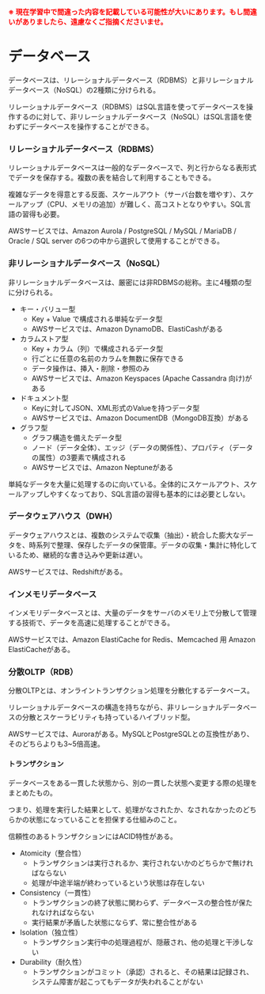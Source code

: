 <strong style="color: red; ">
※ 現在学習中で間違った内容を記載している可能性が大いにあります。もし間違いがありましたら、遠慮なくご指摘くださいませ。
</strong>

# データベース

データベースは、リレーショナルデータベース（RDBMS）と非リレーショナルデータベース（NoSQL）の2種類に分けられる。

リレーショナルデータベース（RDBMS）はSQL言語を使ってデータベースを操作するのに対して、非リレーショナルデータベース（NoSQL）はSQL言語を使わずにデータベースを操作することができる。

### リレーショナルデータベース（RDBMS）
リレーショナルデータベースは一般的なデータベースで、列と行からなる表形式でデータを保存する。複数の表を結合して利用することもできる。

複雑なデータを得意とする反面、スケールアウト（サーバ台数を増やす）、スケールアップ（CPU、メモリの追加）が難しく、高コストとなりやすい。SQL言語の習得も必要。

AWSサービスでは、Amazon Aurola / PostgreSQL / MySQL / MariaDB / Oracle / SQL server の6つの中から選択して使用することができる。

### 非リレーショナルデータベース（NoSQL）
非リレーショナルデータベースは、厳密には非RDBMSの総称。主に4種類の型に分けられる。

- キー・バリュー型
	- Key + Value で構成される単純なデータ型
	- AWSサービスでは、Amazon DynamoDB、ElastiCashがある
- カラムストア型
	- Key + カラム（列）で構成されるデータ型
	- 行ごとに任意の名前のカラムを無数に保存できる
	- データ操作は、挿入・削除・参照のみ
	- AWSサービスでは、Amazon Keyspaces (Apache Cassandra 向け)がある
- ドキュメント型
	- Keyに対してJSON、XML形式のValueを持つデータ型
	- AWSサービスでは、Amazon DocumentDB（MongoDB互換）がある
- グラフ型
	- グラフ構造を備えたデータ型
	- ノード（データ全体）、エッジ（データの関係性）、プロパティ（データの属性）の3要素で構成される
	- AWSサービスでは、Amazon Neptuneがある

単純なデータを大量に処理するのに向いている。全体的にスケールアウト、スケールアップしやすくなっており、SQL言語の習得も基本的には必要としない。

### データウェアハウス（DWH）
データウェアハウスとは、複数のシステムで収集（抽出）・統合した膨大なデータを、時系列で整理、保存したデータの保管庫。データの収集・集計に特化しているため、継続的な書き込みや更新は遅い。

AWSサービスでは、Redshiftがある。

### インメモリデータベース
インメモリデータベースとは、大量のデータをサーバのメモリ上で分散して管理する技術で、データを高速に処理することができる。

AWSサービスでは、Amazon ElastiCache for Redis、Memcached 用 Amazon ElastiCacheがある。

### 分散OLTP（RDB）
分散OLTPとは、オンライントランザクション処理を分散化するデータベース。

リレーショナルデータベースの構造を持ちながら、非リレーショナルデータベースの分散とスケーラビリティも持っているハイブリッド型。

AWSサービスでは、Auroraがある。MySQLとPostgreSQLとの互換性があり、そのどちらよりも3~5倍高速。

#### トランザクション
データベースをある一貫した状態から、別の一貫した状態へ変更する際の処理をまとめたもの。

つまり、処理を実行した結果として、処理がなされたか、なされなかったのどちらかの状態になっていることを担保する仕組みのこと。

信頼性のあるトランザクションにはACID特性がある。

- Atomicity（整合性）
	- トランザクションは実行されるか、実行されないかのどちらかで無ければならない
	- 処理が中途半端が終わっているという状態は存在しない
- Consistency（一貫性）
	- トランザクションの終了状態に関わらず、データベースの整合性が保たれなければならない
	- 実行結果が矛盾した状態にならず、常に整合性がある
- Isolation（独立性）
	- トランザクション実行中の処理過程が、隠蔽され、他の処理と干渉しない
- Durability（耐久性）
	- トランザクションがコミット（承認）されると、その結果は記録され、システム障害が起こってもデータが失われることがない